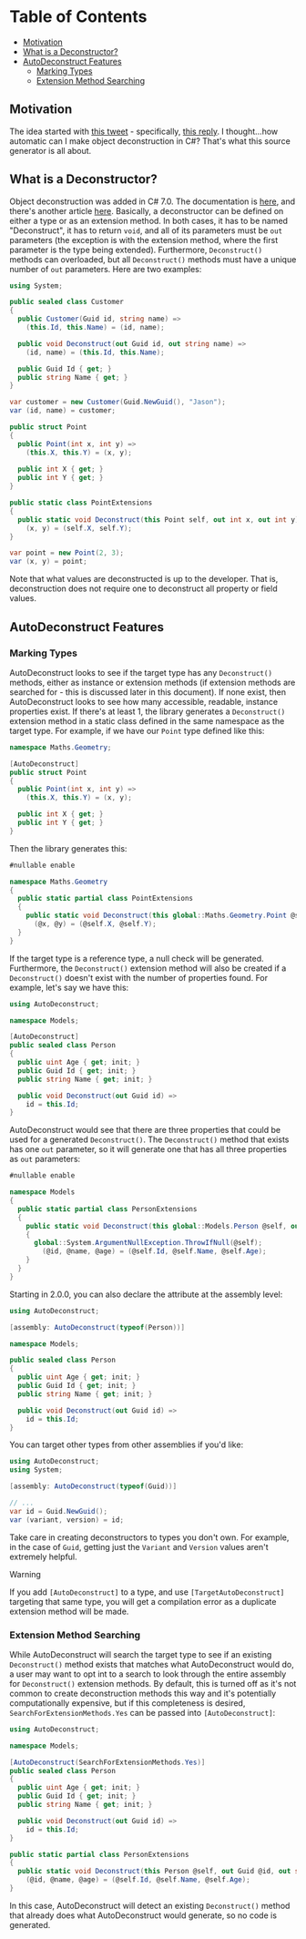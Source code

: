 # Table of Contents
- [Motivation](#motivation)
- [What is a Deconstructor?](#what-is-a-deconstructor)
- [AutoDeconstruct Features](#autodeconstruct-features)
	- [Marking Types](#marking-types)
	- [Extension Method Searching](#extension-method-searching)

## Motivation

The idea started with [this tweet](https://xcancel.com/buhakmeh/status/1462106117564207104) - specifically, [this reply](https://xcancel.com/dave_peixoto/status/1462181358248374278). I thought...how automatic can I make object deconstruction in C#? That's what this source generator is all about.

## What is a Deconstructor?

Object deconstruction was added in C# 7.0. The documentation is [here](https://github.com/dotnet/roslyn/blob/main/docs/features/deconstruction.md), and there's another article [here](https://docs.microsoft.com/en-us/dotnet/csharp/fundamentals/functional/deconstruct#user-defined-types). Basically, a deconstructor can be defined on either a type or as an extension method. In both cases, it has to be named "Deconstruct", it has to return `void`, and all of its parameters must be `out` parameters (the exception is with the extension method, where the first parameter is the type being extended). Furthermore, `Deconstruct()` methods can overloaded, but all `Deconstruct()` methods must have a unique number of `out` parameters. Here are two examples:

```c#
using System;

public sealed class Customer
{
  public Customer(Guid id, string name) =>
    (this.Id, this.Name) = (id, name);

  public void Deconstruct(out Guid id, out string name) =>
    (id, name) = (this.Id, this.Name);

  public Guid Id { get; }
  public string Name { get; }
}

var customer = new Customer(Guid.NewGuid(), "Jason");
var (id, name) = customer;

public struct Point
{
  public Point(int x, int y) =>
    (this.X, this.Y) = (x, y);
		
  public int X { get; }
  public int Y { get; }
}

public static class PointExtensions
{
  public static void Deconstruct(this Point self, out int x, out int y) =>
    (x, y) = (self.X, self.Y);
}

var point = new Point(2, 3);
var (x, y) = point;
```

Note that what values are deconstructed is up to the developer. That is, deconstruction does not require one to deconstruct all property or field values.

## AutoDeconstruct Features

### Marking Types
AutoDeconstruct looks to see if the target type has any `Deconstruct()` methods, either as instance or extension methods (if extension methods are searched for - this is discussed later in this document). If none exist, then AutoDeconstruct looks to see how many accessible, readable, instance properties exist. If there's at least 1, the library generates a `Deconstruct()` extension method in a static class defined in the same namespace as the target type. For example, if we have our `Point` type defined like this:

```c#
namespace Maths.Geometry;

[AutoDeconstruct]
public struct Point
{
  public Point(int x, int y) =>
    (this.X, this.Y) = (x, y);

  public int X { get; }
  public int Y { get; }
}
```

Then the library generates this:

```c#
#nullable enable

namespace Maths.Geometry
{
  public static partial class PointExtensions
  {
    public static void Deconstruct(this global::Maths.Geometry.Point @self, out int @x, out int @y) =>
      (@x, @y) = (@self.X, @self.Y);
  }
}
```

If the target type is a reference type, a null check will be generated. Furthermore, the `Deconstruct()` extension method will also be created if a `Deconstruct()` doesn't exist with the number of properties found. For example, let's say we have this:

```c#
using AutoDeconstruct;

namespace Models;

[AutoDeconstruct]
public sealed class Person
{
  public uint Age { get; init; }
  public Guid Id { get; init; }
  public string Name { get; init; }

  public void Deconstruct(out Guid id) =>
    id = this.Id;
}
```

AutoDeconstruct would see that there are three properties that could be used for a generated `Deconstruct()`. The `Deconstruct()` method that exists has one `out` parameter, so it will generate one that has all three properties as `out` parameters:

```c#
#nullable enable

namespace Models
{
  public static partial class PersonExtensions
  {
    public static void Deconstruct(this global::Models.Person @self, out global::System.Guid @id, out string @name, out uint @age)
    {
      global::System.ArgumentNullException.ThrowIfNull(@self);
        (@id, @name, @age) = (@self.Id, @self.Name, @self.Age);
    }
  }
}
```

Starting in 2.0.0, you can also declare the attribute at the assembly level:

```c#
using AutoDeconstruct;

[assembly: AutoDeconstruct(typeof(Person))]

namespace Models;

public sealed class Person
{
  public uint Age { get; init; }
  public Guid Id { get; init; }
  public string Name { get; init; }

  public void Deconstruct(out Guid id) =>
    id = this.Id;
}
```

You can target other types from other assemblies if you'd like:

```c#
using AutoDeconstruct;
using System;

[assembly: AutoDeconstruct(typeof(Guid))]

// ...
var id = Guid.NewGuid();
var (variant, version) = id;
```

Take care in creating deconstructors to types you don't own. For example, in the case of `Guid`, getting just the `Variant` and `Version` values aren't extremely helpful.

> [!WARNING]  
> If you add `[AutoDeconstruct]` to a type, and use `[TargetAutoDeconstruct]` targeting that same type, you will get a compilation error as a duplicate extension method will be made.

### Extension Method Searching

While AutoDeconstruct will search the target type to see if an existing `Deconstruct()` method exists that matches what AutoDeconstruct would do, a user may want to opt int to a search to look through the entire assembly for `Deconstruct()` extension methods. By default, this is turned off as it's not common to create deconstruction methods this way and it's potentially computationally expensive, but if this completeness is desired, `SearchForExtensionMethods.Yes` can be passed into `[AutoDeconstruct]`:

```c#
using AutoDeconstruct;

namespace Models;

[AutoDeconstruct(SearchForExtensionMethods.Yes)]
public sealed class Person
{
  public uint Age { get; init; }
  public Guid Id { get; init; }
  public string Name { get; init; }

  public void Deconstruct(out Guid id) =>
    id = this.Id;
}

public static partial class PersonExtensions
{
  public static void Deconstruct(this Person @self, out Guid @id, out string @name, out uint @age) =>
    (@id, @name, @age) = (@self.Id, @self.Name, @self.Age);
}
```

In this case, AutoDeconstruct will detect an existing `Deconstruct()` method that already does what AutoDeconstruct would generate, so no code is generated.
